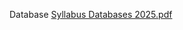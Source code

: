 Database
[Syllabus Databases 2025.pdf](https://github.com/user-attachments/files/22753202/Syllabus.Databases.2025.pdf)
